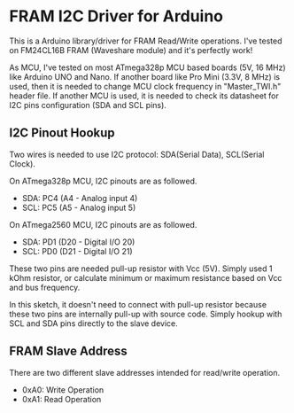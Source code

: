 # FRAM I2C Driver for Arduino
This is a Arduino library/driver for FRAM Read/Write operations. I've tested on FM24CL16B FRAM (Waveshare module) and it's perfectly work!

As MCU, I've tested on most ATmega328p MCU based boards (5V, 16 MHz) like Arduino UNO and Nano. If another board like Pro Mini (3.3V, 8 MHz) is used, then it is needed to change MCU clock frequency in "Master_TWI.h" header file. If another MCU is used, it is needed to check its datasheet for I2C pins configuration (SDA and SCL pins).

## I2C Pinout Hookup
Two wires is needed to use I2C protocol: SDA(Serial Data), SCL(Serial Clock).

On ATmega328p MCU, I2C pinouts are as followed.
- SDA: PC4 (A4 - Analog input 4)
- SCL: PC5 (A5 - Analog input 5)

On ATmega2560 MCU, I2C pinouts are as followed.
- SDA: PD1 (D20 - Digital I/O 20)
- SCL: PD0 (D21 - Digital I/O 21)

These two pins are needed pull-up resistor with Vcc (5V). Simply used 1 kOhm resistor, or calculate minimum or maximum resistance based on Vcc and bus frequency.

In this sketch, it doesn't need to connect with pull-up resistor because these two pins are internally pull-up with source code. Simply hookup with SCL and SDA pins directly to the slave device.

## FRAM Slave Address
There are two different slave addresses intended for read/write operation. 
- 0xA0: Write Operation
- 0xA1: Read Operation
